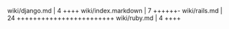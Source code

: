  wiki/django.md                 |    4 ++++
 wiki/index.markdown            |    7 ++++++-
 wiki/rails.md                  |   24 ++++++++++++++++++++++++
 wiki/ruby.md                   |    4 ++++
